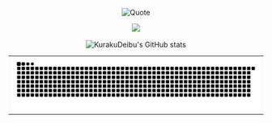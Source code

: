 <!--
**KurakuDeibu/KurakuDeibu** is a ✨ _special_ ✨ repository because its `README.md` (this file) appears on your GitHub profile.
Here are some ideas to get you started:

- 🔭 I’m currently working on ...
- 🌱 I’m currently learning ...
- 👯 I’m looking to collaborate on ...
- 🤔 I’m looking for help with ...
- 💬 Ask me about ...
- 📫 How to reach me: ...
- 😄 Pronouns: ...
- ⚡ Fun fact: ...
-->

<div align="center" >
  
<!-- Quotes -->
<!--<img src="https://quotes-github-readme.vercel.app/api?type=horizontal&theme=dark" /><br> -->
![Quote](https://github-readme-quotes-bay.vercel.app/quote?theme=dark&animation=default&layout=churchill&font=default&quoteType=random&fontColor=white)

<!-- GitHub-->
<img  src="https://github-profile-trophy.vercel.app/?username=KurakuDeibu&theme=gruvbox&row=1&column=6&no-frame=true&no-bg=true" /><br>

<!-- Github Stats-->
![KurakuDeibu's GitHub stats](https://github-readme-stats.vercel.app/api?username=KurakuDeibu&show_icons=true&theme=radical)

<table align="center" style="border-collapse: collapse; width: 100%; border: none;">
<tr>
    <td align="center" colspan="2" style="border: none;">
<picture>
  <source media="(prefers-color-scheme: dark)" srcset="github-snake-dark.svg" />
  <source media="(prefers-color-scheme: light)" srcset="github-snake.svg" />
  <img alt="github-snake" src="github-user-contribution.svg" />
</picture>      
    </td>
  </tr>
</table>
